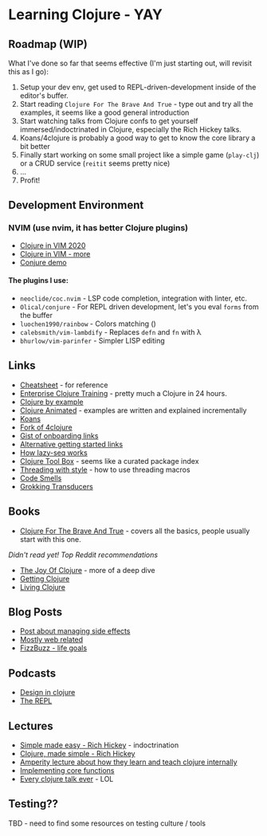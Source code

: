 # Learning Clojure - YAY

## Roadmap (WIP)

What I've done so far that seems effective (I'm just starting out, will revisit this as I go):

1. Setup your dev env, get used to REPL-driven-development inside of the editor's buffer.
1. Start reading `Clojure For The Brave And True` - type out and try all the examples, it seems like a good general introduction
1. Start watching talks from Clojure confs to get yourself immersed/indoctrinated in Clojure, especially the Rich Hickey talks.
1. Koans/4clojure is probably a good way to get to know the core library a bit better
1. Finally start working on some small project like a simple game (`play-clj`) or a CRUD service (`reitit` seems pretty nice) 
1. ...
1. Profit!


## Development Environment

### NVIM (use nvim, it has better Clojure plugins)
* [Clojure in VIM 2020](https://blog.djy.io/conjuring-clojure-in-vim-2020-edition/)
* [Clojure in VIM - more](https://thoughtbot.com/blog/writing-clojure-in-vim)
* [Conjure demo](https://www.youtube.com/watch?v=lR2vbwuzrIM)

#### The plugins I use:
* `neoclide/coc.nvim` - LSP code completion, integration with linter, etc.
* `Olical/conjure` - For REPL driven development, let's you eval `forms` from the buffer
* `luochen1990/rainbow` - Colors matching ()
* `calebsmith/vim-lambdify` - Replaces `defn` and `fn` with λ
* `bhurlow/vim-parinfer` - Simpler LISP editing

## Links

* [Cheatsheet](https://clojure.org/api/cheatsheet) - for reference
* [Enterprise Clojure Training](https://enterpriseclojure.com/) - pretty much a Clojure in 24 hours.
* [Clojure by example](https://kimh.github.io/clojure-by-example/#about)
* [Clojure Animated](https://markm208.github.io/cljbook/) - examples are written and explained incrementally
* [Koans](https://github.com/functional-koans/clojure-koans)
* [Fork of 4clojure](https://4clojure.oxal.org/)
* [Gist of onboarding links](https://gist.github.com/yogthos/be323be0361c589570a6da4ccc85f58f)
* [Alternative getting started links](https://www.reddit.com/r/Clojure/comments/fpp9r8/how_hard_is_it_to_learn_clojure/flo1lyi/?utm_source=reddit&utm_medium=web2x&context=3)
* [How lazy-seq works](https://stackoverflow.com/questions/44095400/how-to-understand-clojures-lazy-seq)
* [Clojure Tool Box](https://www.clojure-toolbox.com/) - seems like a curated package index
* [Threading with style](https://stuartsierra.com/2018/07/06/threading-with-style) - how to use threading macros 
* [Code Smells](https://bsless.github.io/code-smells/)
* [Grokking Transducers](https://dev.solita.fi/2021/10/14/grokking-clojure-transducers.html)


## Books
* [Clojure For The Brave And True](https://www.braveclojure.com/) - covers all the basics, people usually start with this one.

_Didn't read yet! Top Reddit recommendations_
* [The Joy Of Clojure](https://www.manning.com/books/the-joy-of-clojure-second-edition) - more of a deep dive
* [Getting Clojure](https://pragprog.com/titles/roclojure/getting-clojure/)
* [Living Clojure](https://www.oreilly.com/library/view/living-clojure/9781491909270/)

## Blog Posts
* [Post about managing side effects](https://bsless.github.io/side-effects/)
* [Mostly web related](https://yogthos.net/archives.html)
* [FizzBuzz - life goals](https://aphyr.com/posts/353-rewriting-the-technical-interview)


## Podcasts
* [Design in clojure](https://clojuredesign.club/)
* [The REPL](https://www.therepl.net/)


## Lectures
* [Simple made easy - Rich Hickey](https://www.youtube.com/watch?v=SxdOUGdseq4) - indoctrination
* [Clojure, made simple - Rich Hickey](https://www.youtube.com/watch?v=VSdnJDO-xdg)
* [Amperity lecture about how they learn and teach clojure internally](https://www.youtube.com/watch?v=QBsjYyg9bLE)
* [Implementing core functions](https://www.youtube.com/watch?v=csH4ZEtq2Tg)
* [Every clojure talk ever](https://www.youtube.com/watch?v=jlPaby7suOc) - LOL

## Testing??
TBD - need to find some resources on testing culture / tools
